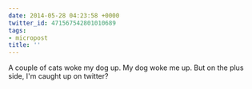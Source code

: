 ```yaml
---
date: 2014-05-28 04:23:58 +0000
twitter_id: 471567542801010689
tags:
- micropost
title: ''
---
```


A couple of cats woke my dog up. My dog woke me up. But on the plus side, I'm caught up on twitter?
